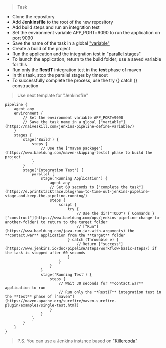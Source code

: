 >Task

- Clone the repository
- Add **Jenkinsfile** to the root of the new repository
- Add build steps and run an integration test
- Set the environment variable APP_PORT=9090 to run the application on port 9090
- Save the name of the task in a global ["variable"](https://naiveskill.com/jenkins-pipeline-define-variable/)
- Create a build of the project
- Run the application and the integration test in ["parallel stages"](https://e.printstacktrace.blog/how-to-time-out-jenkins-pipeline-stage-and-keep-the-pipeline-running/)
- To launch the application, return to the build folder; use a saved variable for this
- Run only the **RestIT** integration test in the **test** phase of maven
- In this task, stop the parallel stages by timeout
- To successfully complete the process, use the try {} catch {} construction

>Use next template for "Jenkinsfile"

```
pipeline {
    agent any
    environment {
        // Set the environment variable APP_PORT=9090
        // Save the task name in a global ["variable"](https://naiveskill.com/jenkins-pipeline-define-variable/)
    }
    stages {
        stage('Build') {
            steps {
                // Use the ["maven package"](https://www.baeldung.com/maven-skipping-tests) phase to build the project
            }
        }
        stage('Integration Test') {
            parallel {
                stage('Running Application') {
                    agent any
                    // Set 60 seconds to ["complete the task"](https://e.printstacktrace.blog/how-to-time-out-jenkins-pipeline-stage-and-keep-the-pipeline-running/)
                    steps {
                        script {
                            try {
                                // Use the dir("TODO") { Commands } ["construct"](https://www.baeldung.com/ops/jenkins-pipeline-change-to-another-folder) to return to the target folder
                                // ["Run"](https://www.baeldung.com/java-run-jar-with-arguments) the **contact.war** application from the **target** folder
                            } catch (Throwable e) {
                                // Return ["success"](https://www.jenkins.io/doc/pipeline/steps/workflow-basic-steps/) if the task is stopped after 60 seconds
                            }
                        }
                    }
                }
                stage('Running Test') {
                    steps {
                        // Wait 30 seconds for **contact.war** application to run
                        // Run only the **RestIT** integration test in the **test** phase of ["maven"](https://maven.apache.org/surefire/maven-surefire-plugin/examples/single-test.html)
                    }
                }
            }
        }        
    }
}
```

>P.S. You can use a Jenkins instance based on ["Killercoda"](https://killercoda.com/softservedata/scenario/PracticalTask1)
